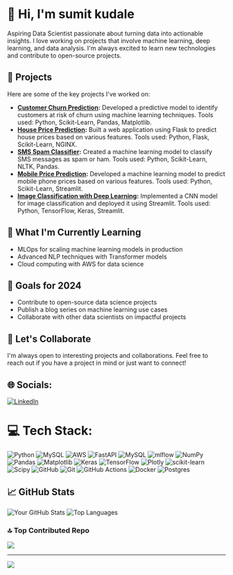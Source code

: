 
# 👋 Hi, I'm sumit kudale 

Aspiring Data Scientist passionate about turning data into actionable insights. I love working on projects that involve machine learning, deep learning, and data analysis. I'm always excited to learn new technologies and contribute to open-source projects.

## 🚀 Projects
Here are some of the key projects I've worked on:

- **[Customer Churn Prediction](https://github.com/sumitkudale21/customer_churn_prediction):** Developed a predictive model to identify customers at risk of churn using machine learning techniques. Tools used: Python, Scikit-Learn, Pandas, Matplotlib.
- **[House Price Prediction](https://github.com/sumitkudale21/house-prediction-project):** Built a web application using Flask to predict house prices based on various features. Tools used: Python, Flask, Scikit-Learn, NGINX.
- **[SMS Spam Classifier](https://github.com/sumitkudale21/sms-spam-classification-project):** Created a machine learning model to classify SMS messages as spam or ham. Tools used: Python, Scikit-Learn, NLTK, Pandas.
- **[Mobile Price Prediction](https://github.com/sumitkudale21/Mobile-Phone-Price-Prediction):** Developed a machine learning model to predict mobile phone prices based on various features. Tools used: Python, Scikit-Learn, Streamlit.
- **[Image Classification with Deep Learning](https://github.com/sumitkudale21/kidney-classification):** Implemented a CNN model for image classification and deployed it using Streamlit. Tools used: Python, TensorFlow, Keras, Streamlit.

## 🌱 What I'm Currently Learning
- MLOps for scaling machine learning models in production
- Advanced NLP techniques with Transformer models
- Cloud computing with AWS for data science

## 🎯 Goals for 2024
- Contribute to open-source data science projects
- Publish a blog series on machine learning use cases
- Collaborate with other data scientists on impactful projects

## 💬 Let's Collaborate
I'm always open to interesting projects and collaborations. Feel free to reach out if you have a project in mind or just want to connect!

## 🌐 Socials:
[![LinkedIn](https://img.shields.io/badge/LinkedIn-%230077B5.svg?logo=linkedin&logoColor=white)](https://linkedin.com/in/https://www.linkedin.com/in/sumitkudale/) 

# 💻 Tech Stack:
![Python](https://img.shields.io/badge/python-3670A0?style=plastic&logo=python&logoColor=ffdd54) ![MySQL](https://img.shields.io/badge/mysql-4479A1.svg?style=plastic&logo=mysql&logoColor=white) ![AWS](https://img.shields.io/badge/AWS-%23FF9900.svg?style=plastic&logo=amazon-aws&logoColor=white) ![FastAPI](https://img.shields.io/badge/FastAPI-005571?style=plastic&logo=fastapi) ![MySQL](https://img.shields.io/badge/mysql-4479A1.svg?style=plastic&logo=mysql&logoColor=white) ![mlflow](https://img.shields.io/badge/mlflow-%23d9ead3.svg?style=plastic&logo=numpy&logoColor=blue) ![NumPy](https://img.shields.io/badge/numpy-%23013243.svg?style=plastic&logo=numpy&logoColor=white) ![Pandas](https://img.shields.io/badge/pandas-%23150458.svg?style=plastic&logo=pandas&logoColor=white) ![Matplotlib](https://img.shields.io/badge/Matplotlib-%23ffffff.svg?style=plastic&logo=Matplotlib&logoColor=black) ![Keras](https://img.shields.io/badge/Keras-%23D00000.svg?style=plastic&logo=Keras&logoColor=white) ![TensorFlow](https://img.shields.io/badge/TensorFlow-%23FF6F00.svg?style=plastic&logo=TensorFlow&logoColor=white) ![Plotly](https://img.shields.io/badge/Plotly-%233F4F75.svg?style=plastic&logo=plotly&logoColor=white) ![scikit-learn](https://img.shields.io/badge/scikit--learn-%23F7931E.svg?style=plastic&logo=scikit-learn&logoColor=white) ![Scipy](https://img.shields.io/badge/SciPy-%230C55A5.svg?style=plastic&logo=scipy&logoColor=%white) ![GitHub](https://img.shields.io/badge/github-%23121011.svg?style=plastic&logo=github&logoColor=white) ![Git](https://img.shields.io/badge/git-%23F05033.svg?style=plastic&logo=git&logoColor=white) ![GitHub Actions](https://img.shields.io/badge/github%20actions-%232671E5.svg?style=plastic&logo=githubactions&logoColor=white) ![Docker](https://img.shields.io/badge/docker-%230db7ed.svg?style=plastic&logo=docker&logoColor=white) ![Postgres](https://img.shields.io/badge/postgres-%23316192.svg?style=plastic&logo=postgresql&logoColor=white)
## 📈 GitHub Stats
![Your GitHub Stats](https://github-readme-stats.vercel.app/api?username=sumitkudale21&show_icons=true&theme=radical)
![Top Languages](https://github-readme-stats.vercel.app/api/top-langs/?username=sumitkudale21&layout=compact&theme=radical)

### 🔝 Top Contributed Repo
![](https://github-contributor-stats.vercel.app/api?username=sumitkudale21&limit=5&theme=vue-dark&combine_all_yearly_contributions=true)

---
[![](https://visitcount.itsvg.in/api?id=sumitkudale21&icon=6&color=1)](https://visitcount.itsvg.in)

<!-- Proudly created with GPRM ( https://gprm.itsvg.in ) -->
